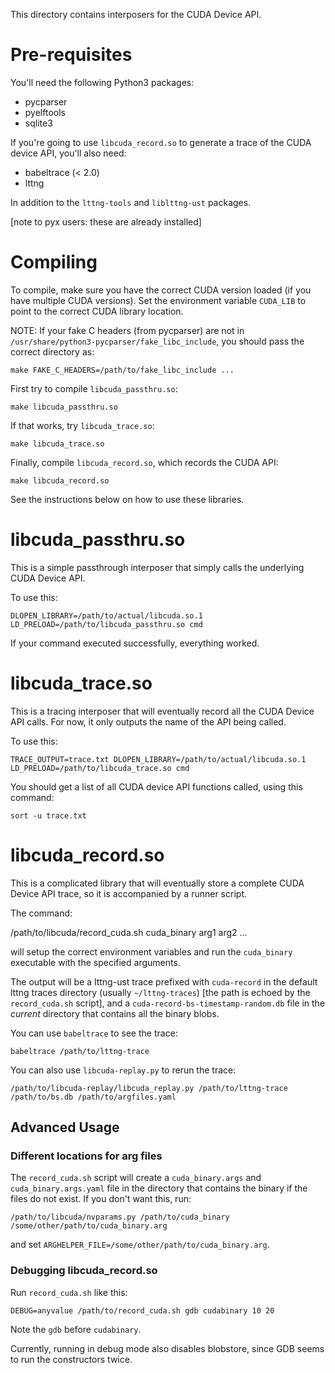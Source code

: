 This directory contains interposers for the CUDA Device API.

# Pre-requisites

You'll need the following Python3 packages:

  - pycparser
  - pyelftools
  - sqlite3

If you're going to use `libcuda_record.so` to generate a trace of the
CUDA device API, you'll also need:

  - babeltrace (< 2.0)
  - lttng

In addition to the `lttng-tools` and `liblttng-ust` packages.

[note to pyx users: these are already installed]

# Compiling

To compile, make sure you have the correct CUDA version loaded (if you
have multiple CUDA versions). Set the environment variable `CUDA_LIB`
to point to the correct CUDA library location.

NOTE: If your fake C headers (from pycparser) are not in
`/usr/share/python3-pycparser/fake_libc_include`, you should pass the
correct directory as:

    make FAKE_C_HEADERS=/path/to/fake_libc_include ...

First try to compile `libcuda_passthru.so`:

    make libcuda_passthru.so

If that works, try `libcuda_trace.so`:

    make libcuda_trace.so

Finally, compile `libcuda_record.so`, which records the CUDA API:

    make libcuda_record.so

See the instructions below on how to use these libraries.


# libcuda_passthru.so

This is a simple passthrough interposer that simply calls the
underlying CUDA Device API.

To use this:

    DLOPEN_LIBRARY=/path/to/actual/libcuda.so.1 LD_PRELOAD=/path/to/libcuda_passthru.so cmd

If your command executed successfully, everything worked.

# libcuda_trace.so

This is a tracing interposer that will eventually record all the CUDA
Device API calls. For now, it only outputs the name of the API being
called.

To use this:

    TRACE_OUTPUT=trace.txt DLOPEN_LIBRARY=/path/to/actual/libcuda.so.1 LD_PRELOAD=/path/to/libcuda_trace.so cmd

You should get a list of all CUDA device API functions called, using
this command:

    sort -u trace.txt

# libcuda_record.so

This is a complicated library that will eventually store a complete
CUDA Device API trace, so it is accompanied by a runner script.

The command:

   /path/to/libcuda/record_cuda.sh cuda_binary arg1 arg2 ...

will setup the correct environment variables and run the `cuda_binary`
executable with the specified arguments.

The output will be a lttng-ust trace prefixed with `cuda-record` in
the default lttng traces directory (usually `~/lttng-traces`) [the
path is echoed by the `record_cuda.sh` script], and a
`cuda-record-bs-timestamp-random.db` file in the *current* directory
that contains all the binary blobs.

You can use `babeltrace` to see the trace:

    babeltrace /path/to/lttng-trace

You can also use `libcuda-replay.py` to rerun the trace:

    /path/to/libcuda-replay/libcuda_replay.py /path/to/lttng-trace /path/to/bs.db /path/to/argfiles.yaml

## Advanced Usage

### Different locations for arg files

The `record_cuda.sh` script will create a `cuda_binary.args` and
`cuda_binary.args.yaml` file in the directory that contains the binary
if the files do not exist. If you don't want this, run:

    /path/to/libcuda/nvparams.py /path/to/cuda_binary /some/other/path/to/cuda_binary.arg

and set `ARGHELPER_FILE=/some/other/path/to/cuda_binary.arg`.

### Debugging libcuda_record.so

Run `record_cuda.sh` like this:

    DEBUG=anyvalue /path/to/record_cuda.sh gdb cudabinary 10 20

Note the `gdb` before `cudabinary`.

Currently, running in debug mode also disables blobstore, since GDB
seems to run the constructors twice.

